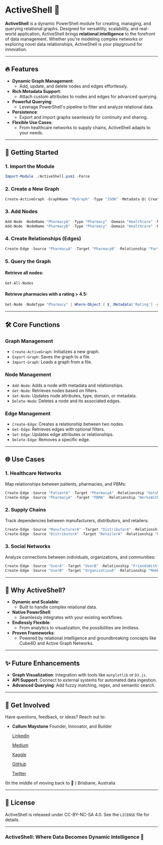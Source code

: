 # ActiveShell 🚀

**ActiveShell** is a dynamic PowerShell module for creating, managing, and querying relational graphs. Designed for versatility, scalability, and real-world application, ActiveShell brings **relational intelligence** to the forefront of data management. Whether you're modeling complex networks or exploring novel data relationships, ActiveShell is your playground for innovation.

---

## 🔥 **Features**

- **Dynamic Graph Management**:
  - Add, update, and delete nodes and edges effortlessly.
- **Rich Metadata Support**:
  - Attach custom attributes to nodes and edges for advanced querying.
- **Powerful Querying**:
  - Leverage PowerShell's pipeline to filter and analyze relational data.
- **Persistence**:
  - Export and import graphs seamlessly for continuity and sharing.
- **Flexible Use Cases**:
  - From healthcare networks to supply chains, ActiveShell adapts to your needs.

---

## 🚀 **Getting Started**

### **1. Import the Module**

```powershell
Import-Module ./ActiveShell.psm1 -Force
```

### **2. Create a New Graph**

```powershell
Create-ActiveGraph -GraphName "MyGraph" -Type "JSON" -Metadata @{ Creator = "Callum"; Date = (Get-Date) }
```

### **3. Add Nodes**

```powershell
Add-Node -NodeName "PharmacyA" -Type "Pharmacy" -Domain "Healthcare" -Metadata @{ Rating = 4.8; Address = "123 Meds St" }
Add-Node -NodeName "PharmacyB" -Type "Pharmacy" -Domain "Healthcare" -Metadata @{ Rating = 4.9; Address = "789 Meds Lane" }
```

### **4. Create Relationships (Edges)**

```powershell
Create-Edge -Source "PharmacyA" -Target "PharmacyB" -Relationship "PartnersWith"
```

### **5. Query the Graph**

#### Retrieve all nodes:

```powershell
Get-All-Nodes
```

#### Retrieve pharmacies with a rating > 4.5:

```powershell
Get-Node -NodeType "Pharmacy" | Where-Object { $_.Metadata['Rating'] -gt 4.5 }
```

---

## 🛠 **Core Functions**

### **Graph Management**

- `Create-ActiveGraph`: Initializes a new graph.
- `Export-Graph`: Saves the graph to a file.
- `Import-Graph`: Loads a graph from a file.

### **Node Management**

- `Add-Node`: Adds a node with metadata and relationships.
- `Get-Node`: Retrieves nodes based on filters.
- `Set-Node`: Updates node attributes, type, domain, or metadata.
- `Delete-Node`: Deletes a node and its associated edges.

### **Edge Management**

- `Create-Edge`: Creates a relationship between two nodes.
- `Get-Edge`: Retrieves edges with optional filters.
- `Set-Edge`: Updates edge attributes or relationships.
- `Delete-Edge`: Removes a specific edge.

---

## 🌐 **Use Cases**

### **1. Healthcare Networks**

Map relationships between patients, pharmacies, and PBMs:

```powershell
Create-Edge -Source "PatientA" -Target "PharmacyA" -Relationship "GetsMedsFrom"
Create-Edge -Source "PharmacyA" -Target "PBMA" -Relationship "WorksWith"
```

### **2. Supply Chains**

Track dependencies between manufacturers, distributors, and retailers:

```powershell
Create-Edge -Source "ManufacturerA" -Target "DistributorA" -Relationship "Supplies"
Create-Edge -Source "DistributorA" -Target "RetailerA" -Relationship "DeliversTo"
```

### **3. Social Networks**

Analyze connections between individuals, organizations, and communities:

```powershell
Create-Edge -Source "UserA" -Target "UserB" -Relationship "FriendsWith"
Create-Edge -Source "UserB" -Target "OrganizationA" -Relationship "MemberOf"
```

---

## 🤔 **Why ActiveShell?**

- **Dynamic and Scalable**:
  - Built to handle complex relational data.
- **Native PowerShell**:
  - Seamlessly integrates with your existing workflows.
- **Endlessly Flexible**:
  - From analytics to visualization, the possibilities are limitless.
- **Proven Frameworks**:
  - Powered by relational intelligence and groundbreaking concepts like Cube4D and Active Graph Networks.

---

## ✨ **Future Enhancements**

- **Graph Visualization**: Integration with tools like `matplotlib` or `D3.js`.
- **API Support**: Connect to external systems for automated data ingestion.
- **Advanced Querying**: Add fuzzy matching, regex, and semantic search.

---

## 💬 **Get Involved**

Have questions, feedback, or ideas? Reach out to:

- **Callum Maystone**
  Founder, Innovator, and Builder
  
  [LinkedIn](https://www.linkedin.com/in/callum-maystone-57b00932/)

  [Medium](https://medium.com/the-first-digit/slappai-active-graphs-the-foundation-of-intelligence-89ec758005bc)

  [Kaggle](https://www.kaggle.com/callummaystone)

  [GitHub](https://github.com/QuantumBeers/ActiveShell)

  [Twitter](https://x.com/PeoplesGoose)

(In the middle of moving back to 🚚 )  Brisbane, Australia

---

## 📝 **License**

ActiveShell is released under CC-BY-NC-SA 4.0. See the `LICENSE` file for details.

---

### **ActiveShell: Where Data Becomes Dynamic Intelligence** 🌟
